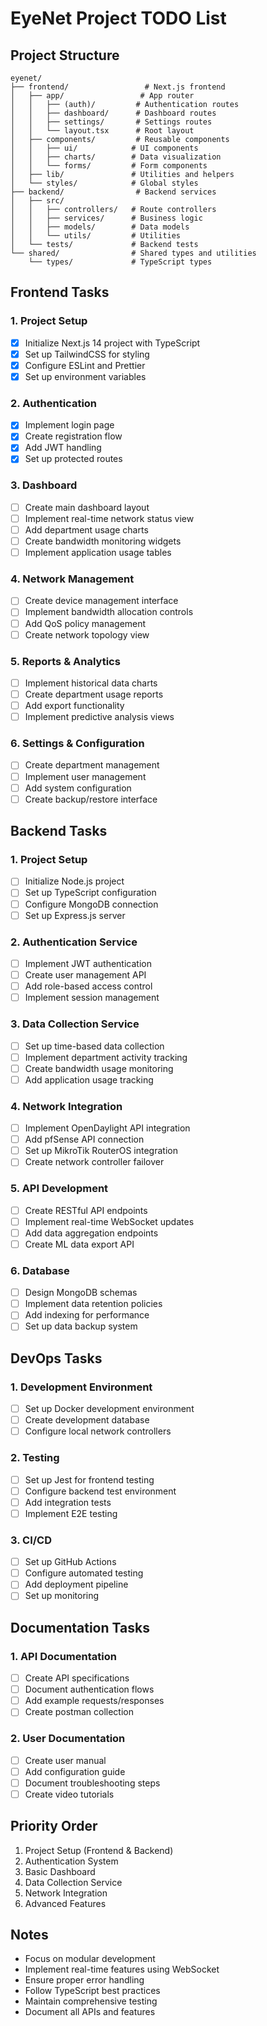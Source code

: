 # EyeNet Project TODO List

## Project Structure
```
eyenet/
├── frontend/                 # Next.js frontend
│   ├── app/                 # App router
│   │   ├── (auth)/         # Authentication routes
│   │   ├── dashboard/      # Dashboard routes
│   │   ├── settings/       # Settings routes
│   │   └── layout.tsx      # Root layout
│   ├── components/         # Reusable components
│   │   ├── ui/            # UI components
│   │   ├── charts/        # Data visualization
│   │   └── forms/         # Form components
│   ├── lib/               # Utilities and helpers
│   └── styles/            # Global styles
├── backend/                # Backend services
│   ├── src/
│   │   ├── controllers/   # Route controllers
│   │   ├── services/      # Business logic
│   │   ├── models/        # Data models
│   │   └── utils/         # Utilities
│   └── tests/             # Backend tests
└── shared/                # Shared types and utilities
    └── types/             # TypeScript types
```

## Frontend Tasks

### 1. Project Setup
- [x] Initialize Next.js 14 project with TypeScript
- [x] Set up TailwindCSS for styling
- [x] Configure ESLint and Prettier
- [x] Set up environment variables

### 2. Authentication
- [x] Implement login page
- [x] Create registration flow
- [x] Add JWT handling
- [x] Set up protected routes

### 3. Dashboard
- [ ] Create main dashboard layout
- [ ] Implement real-time network status view
- [ ] Add department usage charts
- [ ] Create bandwidth monitoring widgets
- [ ] Implement application usage tables

### 4. Network Management
- [ ] Create device management interface
- [ ] Implement bandwidth allocation controls
- [ ] Add QoS policy management
- [ ] Create network topology view

### 5. Reports & Analytics
- [ ] Implement historical data charts
- [ ] Create department usage reports
- [ ] Add export functionality
- [ ] Implement predictive analysis views

### 6. Settings & Configuration
- [ ] Create department management
- [ ] Implement user management
- [ ] Add system configuration
- [ ] Create backup/restore interface

## Backend Tasks

### 1. Project Setup
- [ ] Initialize Node.js project
- [ ] Set up TypeScript configuration
- [ ] Configure MongoDB connection
- [ ] Set up Express.js server

### 2. Authentication Service
- [ ] Implement JWT authentication
- [ ] Create user management API
- [ ] Add role-based access control
- [ ] Implement session management

### 3. Data Collection Service
- [ ] Set up time-based data collection
- [ ] Implement department activity tracking
- [ ] Create bandwidth usage monitoring
- [ ] Add application usage tracking

### 4. Network Integration
- [ ] Implement OpenDaylight API integration
- [ ] Add pfSense API connection
- [ ] Set up MikroTik RouterOS integration
- [ ] Create network controller failover

### 5. API Development
- [ ] Create RESTful API endpoints
- [ ] Implement real-time WebSocket updates
- [ ] Add data aggregation endpoints
- [ ] Create ML data export API

### 6. Database
- [ ] Design MongoDB schemas
- [ ] Implement data retention policies
- [ ] Add indexing for performance
- [ ] Set up data backup system

## DevOps Tasks

### 1. Development Environment
- [ ] Set up Docker development environment
- [ ] Create development database
- [ ] Configure local network controllers

### 2. Testing
- [ ] Set up Jest for frontend testing
- [ ] Configure backend test environment
- [ ] Add integration tests
- [ ] Implement E2E testing

### 3. CI/CD
- [ ] Set up GitHub Actions
- [ ] Configure automated testing
- [ ] Add deployment pipeline
- [ ] Set up monitoring

## Documentation Tasks

### 1. API Documentation
- [ ] Create API specifications
- [ ] Document authentication flows
- [ ] Add example requests/responses
- [ ] Create postman collection

### 2. User Documentation
- [ ] Create user manual
- [ ] Add configuration guide
- [ ] Document troubleshooting steps
- [ ] Create video tutorials

## Priority Order
1. Project Setup (Frontend & Backend)
2. Authentication System
3. Basic Dashboard
4. Data Collection Service
5. Network Integration
6. Advanced Features

## Notes
- Focus on modular development
- Implement real-time features using WebSocket
- Ensure proper error handling
- Follow TypeScript best practices
- Maintain comprehensive testing
- Document all APIs and features
